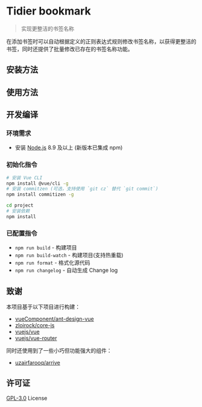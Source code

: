 # Tidier bookmark

> 实现更整洁的书签名称

在添加书签时可以自动根据定义的正则表达式规则修改书签名称，以获得更整洁的书签，同时还提供了批量修改已存在的书签名称功能。

## 安装方法

## 使用方法

## 开发编译

### 环境需求

- 安装 [Node.js](https://nodejs.org/) 8.9 及以上 (新版本已集成 npm)

### 初始化指令

```bash
# 安装 Vue CLI
npm install @vue/cli -g
# 安装 commitzen (可选，支持使用 `git cz` 替代 `git commit`)
npm install commitizen -g

cd project
# 安装依赖
npm install
```

### 已配置指令

* `npm run build` - 构建项目
* `npm run build-watch` - 构建项目(支持热重载)
* `npm run format` - 格式化源代码
* `npm run changelog` - 自动生成 Change log

## 致谢

本项目基于以下项目进行构建：

- [vueComponent/ant-design-vue](https://github.com/vueComponent/ant-design-vue)
- [zloirock/core-js](https://github.com/zloirock/core-js)
- [vuejs/vue](https://github.com/vuejs/vue)
- [vuejs/vue-router](https://github.com/vuejs/vue-route)

同时还使用到了一些小巧但功能强大的组件：

- [uzairfarooq/arrive](https://github.com/uzairfarooq/arrive)

## 许可证

[GPL-3.0](license/gpl-3.0.md) License
